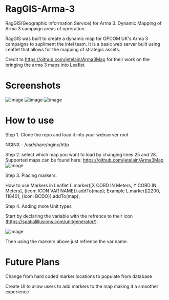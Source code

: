 # RagGIS-Arma-3
RagGIS(Geographic Information Service) for Arma 3. Dynamic Mapping of Arma 3 campaign areas of opreration. 

RagGIS was built to create a dynamic map for OPCOM UK's Arma 3 campaigns to supliment the intel team. It is a basic web server built using Leaflet that allows for the mapping of strategic assets.

Credit to https://github.com/jetelain/Arma3Map for their work on the bringing the arma 3 maps into Leaflet

# Screenshots
![image](https://user-images.githubusercontent.com/43555809/143468199-3b77412d-4813-4b14-878a-24ad137ec756.png)
![image](https://user-images.githubusercontent.com/43555809/143468466-3392e905-d0b5-47bc-80db-59bbe11716c6.png)
![image](https://user-images.githubusercontent.com/43555809/143468480-e1f7d633-74d3-4deb-9be6-e1c4fbb3e3cb.png)

# How to use

Step 1. Clone the repo and load it into your webserver root

  NGINX - /usr/share/nginx/http
  
Step 2. select which map you want to load by changing lines 25 and 28. Supported maps can be found here: https://github.com/jetelain/Arma3Map
  ![image](https://user-images.githubusercontent.com/43555809/143469080-75148368-4027-4a99-88d2-8d3c18a957b1.png)

Step 3. Placing markers. 

How to use Markers in Leaflet
  L.marker([X CORD IN Meters, Y CORD IN Meters], {icon: ICON VAR NAME}).addTo(map);
  Example L.marker([2200, 11840], {icon: BCDO}).addTo(map);

Step 4. Adding more Unit types

Start by declaring the variable with the refrence to their icon (https://spatialillusions.com/unitgenerator/).

![image](https://user-images.githubusercontent.com/43555809/143471775-3f3ec98f-92b7-4631-bc6e-1501249a1448.png)

Then using the markers above just refrence the var name.

# Future Plans

Change from hard coded marker locations to populate from database

Create UI to allow users to add markers to the map making it a smoother experience
